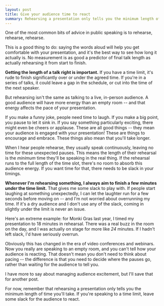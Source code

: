 ```yaml
---
layout: post
title: Give your audience time to react
summary: Rehearsing a presentation only tells you the minimum length of time you'll take. If you're speaking to a time limit, remember to leave some slack.
---
```


One of the most common bits of advice in public speaking is to rehearse, rehearse, rehearse.

This is a good thing to do: saying the words aloud will help you get comfortable with your presentation, and it's the best way to see how long it actually is.
No measurement is as good a predictor of final talk length as actually rehearsing it from start to finish.

**Getting the length of a talk right is important.**
If you have a time limit, it's rude to finish significantly over or under the agreed time.
If you're in a series of talks, it could leave a gap in the schedule, or cut into the time of the next speaker.

But rehearsing isn't the same as talking to a live, in-person audience.
A good audience will have more energy than an empty room -- and that energy affects the pace of your presentation.

If you make a funny joke, people need time to laugh.
If you make a big point, you pause to let it sink in.
If you say something particularly exciting, there might even be cheers or applause.
These are all good things -- they mean your audience is engaged with your presentation!
These are things to encourage and embrace.
These things also mean that you'll take longer.

When I hear people rehearse, they usually speak continuously, leaving no time for these unexpected pauses.
This means the length of their rehearsal is the *minimum* time they'll be speaking in the real thing.
If the rehearsal runs to the full length of the time slot, there's no room to absorb this audience energy.
If you want time for that, there needs to be slack in your timings.

**Whenever I'm rehearsing something, I always aim to finish a few minutes *under* the time limit.**
That gives me some slack to play with.
If people start laughing at something unexpectedly, I can let the laughter run for a few seconds before moving on -- and I'm not worried about overrunning my time.
If it's a dry audience and I don't use any of the slack, coming in slightly under the limit is never an issue.

Here's an extreme example: for Monki Gras last year, I timed my presentation to 18&nbsp;minutes in rehearsal.
There was a real buzz in the room on the day, and I was actually on stage for more like *24*&nbsp;minutes.
If I hadn't left slack, I'd have seriously overrun.

Obviously this has changed in the era of video conferences and webinars.
Now you really are speaking to an empty room, and you can't tell how your audience is reacting.
That doesn't mean you don't need to think about pacing -- the difference is that you need to decide where the pauses go, rather than waiting for the audience to tell you.

I have more to say about managing audience excitement, but I'll save that for another post.

For now, remember that rehearsing a presentation only tells you the minimum length of time you'll take.
If you're speaking to a time limit, leave some slack for the audience to react.
